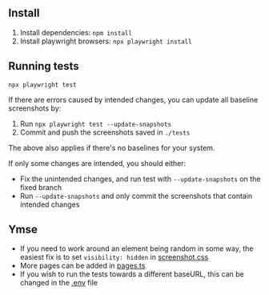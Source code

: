 ## Install
1. Install dependencies: `npm install`
2. Install playwright browsers: `npx playwright install`

## Running tests
`npx playwright test`

If there are errors caused by intended changes, you can update all baseline screenshots by:
1. Run `npx playwright test --update-snapshots`
2. Commit and push the screenshots saved in `./tests`

The above also applies if there's no baselines for your system.

If only some changes are intended, you should either:
* Fix the unintended changes, and run test with `--update-snapshots` on the fixed branch
* Run `--update-snapshots` and only commit the screenshots that contain intended changes

## Ymse
* If you need to work around an element being random in some way, the easiest fix is to set `visibility: hidden` in [screenshot.css](./screenshot.css)
* More pages can be added in [pages.ts](./pages.ts)
* If you wish to run the tests towards a different baseURL, this can be changed in the [.env](./.env) file
